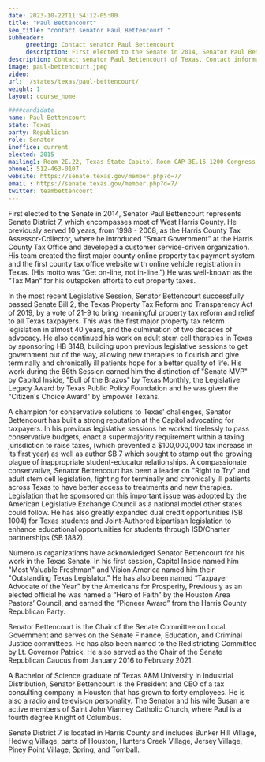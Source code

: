 ```yaml
---
date: 2023-10-22T11:54:12-05:00
title: "Paul Bettencourt"
seo_title: "contact senator Paul Bettencourt "
subheader:
     greeting: Contact senator Paul Bettencourt
     description: First elected to the Senate in 2014, Senator Paul Bettencourt represents Senate District 7, which encompasses most of West Harris County. He previously served 10 years, from 1998 - 2008, as the Harris County Tax Assessor-Collector, where he introduced “Smart Government” at the Harris County Tax Office and developed a customer service-driven organization.
description: Contact senator Paul Bettencourt of Texas. Contact information for Paul Bettencourt includes email address, phone number, and mailing address.
image: paul-bettencourt.jpeg
video:
url:  /states/texas/paul-bettencourt/
weight: 1
layout: course_home

####candidate
name: Paul Bettencourt
state: Texas
party: Republican
role: Senator
inoffice: current
elected: 2015
mailing1: Room 2E.22, Texas State Capitol Room CAP 3E.16 1200 Congress Ave Austin, TX 78711-2068
phone1: 512-463-0107
website: https://senate.texas.gov/member.php?d=7/
email : https://senate.texas.gov/member.php?d=7/
twitter: teambettencourt
---
```


First elected to the Senate in 2014, Senator Paul Bettencourt represents Senate District 7, which encompasses most of West Harris County. He previously served 10 years, from 1998 - 2008, as the Harris County Tax Assessor-Collector, where he introduced “Smart Government” at the Harris County Tax Office and developed a customer service-driven organization. His team created the first major county online property tax payment system and the first county tax office website with online vehicle registration in Texas. (His motto was “Get on-line, not in-line.”) He was well-known as the “Tax Man” for his outspoken efforts to cut property taxes.

In the most recent Legislative Session, Senator Bettencourt successfully passed Senate Bill 2, the Texas Property Tax Reform and Transparency Act of 2019, by a vote of 21-9 to bring meaningful property tax reform and relief to all Texas taxpayers. This was the first major property tax reform legislation in almost 40 years, and the culmination of two decades of advocacy. He also continued his work on adult stem cell therapies in Texas by sponsoring HB 3148, building upon previous legislative sessions to get government out of the way, allowing new therapies to flourish and give terminally and chronically ill patients hope for a better quality of life. His work during the 86th Session earned him the distinction of "Senate MVP" by Capitol Inside, "Bull of the Brazos" by Texas Monthly, the Legislative Legacy Award by Texas Public Policy Foundation and he was given the "Citizen's Choice Award" by Empower Texans.

A champion for conservative solutions to Texas' challenges, Senator Bettencourt has built a strong reputation at the Capitol advocating for taxpayers. In his previous legislative sessions he worked tirelessly to pass conservative budgets, enact a supermajority requirement within a taxing jurisdiction to raise taxes, (which prevented a $100,000,000 tax increase in its first year) as well as author SB 7 which sought to stamp out the growing plague of inappropriate student-educator relationships. A compassionate conservative, Senator Bettencourt has been a leader on "Right to Try" and adult stem cell legislation, fighting for terminally and chronically ill patients across Texas to have better access to treatments and new therapies. Legislation that he sponsored on this important issue was adopted by the American Legislative Exchange Council as a national model other states could follow. He has also greatly expanded dual credit opportunities (SB 1004) for Texas students and Joint-Authored bipartisan legislation to enhance educational opportunities for students through ISD/Charter partnerships (SB 1882).

Numerous organizations have acknowledged Senator Bettencourt for his work in the Texas Senate. In his first session, Capitol Inside named him "Most Valuable Freshman" and Vision America named him their "Outstanding Texas Legislator." He has also been named “Taxpayer Advocate of the Year” by the Americans for Prosperity, Previously as an elected official he was named a “Hero of Faith” by the Houston Area Pastors’ Council, and earned the “Pioneer Award” from the Harris County Republican Party.

Senator Bettencourt is the Chair of the Senate Committee on Local Government and serves on the Senate Finance, Education, and Criminal Justice committees. He has also been named to the Redistricting Committee by Lt. Governor Patrick. He also served as the Chair of the Senate Republican Caucus from January 2016 to February 2021.

A Bachelor of Science graduate of Texas A&M University in Industrial Distribution, Senator Bettencourt is the President and CEO of a tax consulting company in Houston that has grown to forty employees. He is also a radio and television personality. The Senator and his wife Susan are active members of Saint John Vianney Catholic Church, where Paul is a fourth degree Knight of Columbus.

Senate District 7 is located in Harris County and includes Bunker Hill Village, Hedwig Village, parts of Houston, Hunters Creek Village, Jersey Village, Piney Point Village, Spring, and Tomball.
